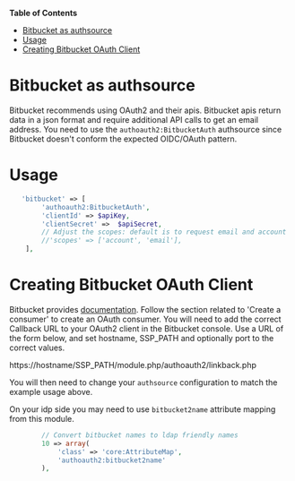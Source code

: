 **Table of Contents**

- [Bitbucket as authsource](#bitbucket-as-authsource)
- [Usage](#usage)
- [Creating Bitbucket OAuth Client](#creating-bitbucket-oauth-client)

# Bitbucket as authsource

Bitbucket recommends using OAuth2 and their apis. Bitbucket apis return data in a
json format and require additional API calls to get an email address. You need to use the
`authoauth2:BitbucketAuth` authsource since Bitbucket doesn't conform
the expected OIDC/OAuth pattern.

# Usage

```php
   'bitbucket' => [
        'authoauth2:BitbucketAuth',
        'clientId' => $apiKey,
        'clientSecret' =>  $apiSecret,
        // Adjust the scopes: default is to request email and account
        //'scopes' => ['account', 'email'],
    ],
```

# Creating Bitbucket OAuth Client

Bitbucket provides [documentation](https://confluence.atlassian.com/bitbucket/oauth-on-bitbucket-cloud-238027431.html). Follow the section related to 'Create a consumer' to create an OAuth consumer.
You will need to add the correct Callback URL to your OAuth2 client in the Bitbucket console. Use a URL of the form below, and set hostname, SSP_PATH and optionally port to the correct values.

https://hostname/SSP_PATH/module.php/authoauth2/linkback.php

You will then need to change your `authsource` configuration to match the example usage above.

On your idp side you may need to use `bitbucket2name` attribute mapping from this module.

```php
        // Convert bitbucket names to ldap friendly names
        10 => array(
            'class' => 'core:AttributeMap',
            'authoauth2:bitbucket2name'
        ),
```
